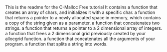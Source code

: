 This is the readme for the C-Malloc Free tutorial
It contains 
 a function that creates an array of chars, and initializes it with a specific char.
 a function that returns a pointer to a newly allocated space in memory, which contains a copy of the string given as a parameter.
 a function that concatenates two strings.
 a function that returns a pointer to a 2 dimensional array of integers.
 a function that frees a 2 dimensional grid previously created by your allocgrid function.
 a function that concatenates all the arguments of your program.
 a function that splits a string into words.
